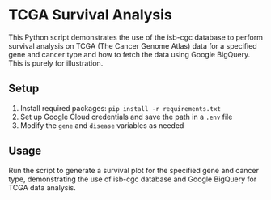 # TCGA Survival Analysis

This Python script demonstrates the use of the isb-cgc database to perform survival analysis on TCGA (The Cancer Genome Atlas) data for a specified gene and cancer type and how to fetch the data using Google BigQuery. This is purely for illustration.

## Setup

1. Install required packages: `pip install -r requirements.txt`
2. Set up Google Cloud credentials and save the path in a `.env` file
3. Modify the `gene` and `disease` variables as needed

## Usage

Run the script to generate a survival plot for the specified gene and cancer type, demonstrating the use of isb-cgc database and Google BigQuery for TCGA data analysis.